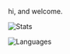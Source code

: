 hi, and welcome.

![Stats](https://github-readme-stats.vercel.app/api?username=gsmj&show_icons=true&theme=dark)

![Languages](https://github-readme-stats.vercel.app/api/top-langs/?username=gsmj&layout=compact&theme=dark&langs_count=6)
